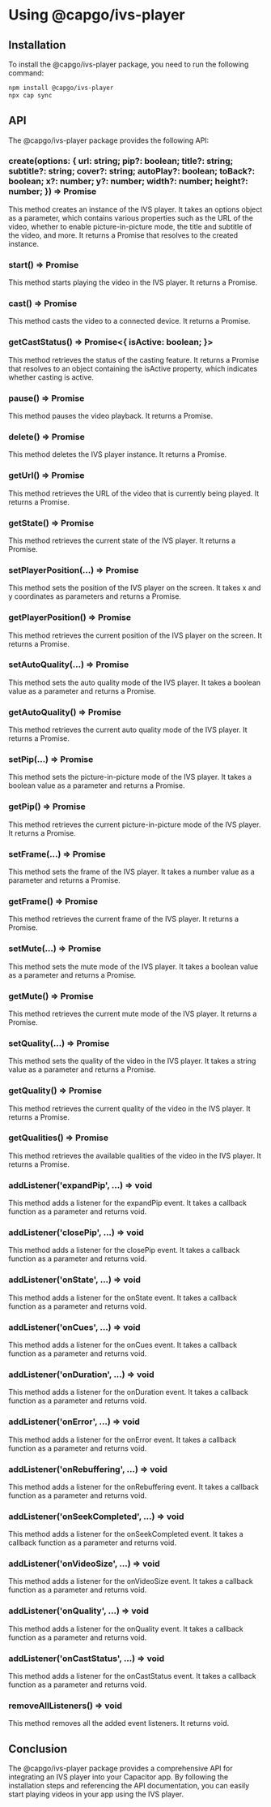 # Using @capgo/ivs-player

## Installation

To install the @capgo/ivs-player package, you need to run the following command:

```bash
npm install @capgo/ivs-player
npx cap sync
```

## API

The @capgo/ivs-player package provides the following API:

### create(options: { url: string; pip?: boolean; title?: string; subtitle?: string; cover?: string; autoPlay?: boolean; toBack?: boolean; x?: number; y?: number; width?: number; height?: number; }) => Promise

This method creates an instance of the IVS player. It takes an options object as a parameter, which contains various properties such as the URL of the video, whether to enable picture-in-picture mode, the title and subtitle of the video, and more. It returns a Promise that resolves to the created instance.

### start() => Promise

This method starts playing the video in the IVS player. It returns a Promise.

### cast() => Promise

This method casts the video to a connected device. It returns a Promise.

### getCastStatus() => Promise<{ isActive: boolean; }>

This method retrieves the status of the casting feature. It returns a Promise that resolves to an object containing the isActive property, which indicates whether casting is active.

### pause() => Promise

This method pauses the video playback. It returns a Promise.

### delete() => Promise

This method deletes the IVS player instance. It returns a Promise.

### getUrl() => Promise

This method retrieves the URL of the video that is currently being played. It returns a Promise.

### getState() => Promise

This method retrieves the current state of the IVS player. It returns a Promise.

### setPlayerPosition(...) => Promise

This method sets the position of the IVS player on the screen. It takes x and y coordinates as parameters and returns a Promise.

### getPlayerPosition() => Promise

This method retrieves the current position of the IVS player on the screen. It returns a Promise.

### setAutoQuality(...) => Promise

This method sets the auto quality mode of the IVS player. It takes a boolean value as a parameter and returns a Promise.

### getAutoQuality() => Promise

This method retrieves the current auto quality mode of the IVS player. It returns a Promise.

### setPip(...) => Promise

This method sets the picture-in-picture mode of the IVS player. It takes a boolean value as a parameter and returns a Promise.

### getPip() => Promise

This method retrieves the current picture-in-picture mode of the IVS player. It returns a Promise.

### setFrame(...) => Promise

This method sets the frame of the IVS player. It takes a number value as a parameter and returns a Promise.

### getFrame() => Promise

This method retrieves the current frame of the IVS player. It returns a Promise.

### setMute(...) => Promise

This method sets the mute mode of the IVS player. It takes a boolean value as a parameter and returns a Promise.

### getMute() => Promise

This method retrieves the current mute mode of the IVS player. It returns a Promise.

### setQuality(...) => Promise

This method sets the quality of the video in the IVS player. It takes a string value as a parameter and returns a Promise.

### getQuality() => Promise

This method retrieves the current quality of the video in the IVS player. It returns a Promise.

### getQualities() => Promise

This method retrieves the available qualities of the video in the IVS player. It returns a Promise.

### addListener('expandPip', ...) => void

This method adds a listener for the expandPip event. It takes a callback function as a parameter and returns void.

### addListener('closePip', ...) => void

This method adds a listener for the closePip event. It takes a callback function as a parameter and returns void.

### addListener('onState', ...) => void

This method adds a listener for the onState event. It takes a callback function as a parameter and returns void.

### addListener('onCues', ...) => void

This method adds a listener for the onCues event. It takes a callback function as a parameter and returns void.

### addListener('onDuration', ...) => void

This method adds a listener for the onDuration event. It takes a callback function as a parameter and returns void.

### addListener('onError', ...) => void

This method adds a listener for the onError event. It takes a callback function as a parameter and returns void.

### addListener('onRebuffering', ...) => void

This method adds a listener for the onRebuffering event. It takes a callback function as a parameter and returns void.

### addListener('onSeekCompleted', ...) => void

This method adds a listener for the onSeekCompleted event. It takes a callback function as a parameter and returns void.

### addListener('onVideoSize', ...) => void

This method adds a listener for the onVideoSize event. It takes a callback function as a parameter and returns void.

### addListener('onQuality', ...) => void

This method adds a listener for the onQuality event. It takes a callback function as a parameter and returns void.

### addListener('onCastStatus', ...) => void

This method adds a listener for the onCastStatus event. It takes a callback function as a parameter and returns void.

### removeAllListeners() => void

This method removes all the added event listeners. It returns void.

## Conclusion

The @capgo/ivs-player package provides a comprehensive API for integrating an IVS player into your Capacitor app. By following the installation steps and referencing the API documentation, you can easily start playing videos in your app using the IVS player.